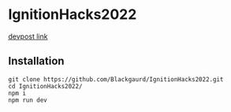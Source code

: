 # IgnitionHacks2022

[devpost link](https://devpost.com/software/yoursleep?ref_content=user-portfolio&ref_feature=in_progress)

## Installation

```
git clone https://github.com/Blackgaurd/IgnitionHacks2022.git
cd IgnitionHacks2022/
npm i
npm run dev
```
